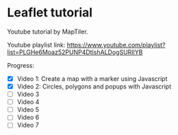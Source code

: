 # Leaflet tutorial

Youtube tutorial by MapTiler.

Youtube playlist link: https://www.youtube.com/playlist?list=PLGHe6Moaz52PUNP4DtIshALDogSURIlYB

Progress:
- [x] Video 1: Create a map with a marker using Javascript
- [x] Video 2: Circles, polygons and popups with Javascript
- [ ] Video 3
- [ ] Video 4
- [ ] Video 5
- [ ] Video 6
- [ ] Video 7
